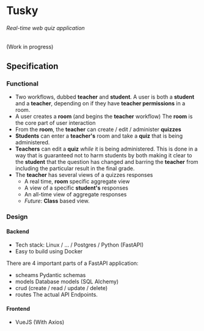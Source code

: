 # Tusky
###### Real-time web quiz application
(Work in progress)

## Specification
### Functional
  - Two workflows, dubbed **teacher** and **student**. A user is both a **student** and 
  a **teacher**, depending on if they have **teacher permissions** in a room.
  - A user creates a **room** (and begins the **teacher** workflow)
   The **room** is the core part of user interaction
  - From the **room**, the **teacher** can create / edit / administer **quizzes**
  - **Students** can enter a **teacher's** room and take a **quiz** that is being administered.
  - **Teachers** can edit a **quiz** *while* it is being administered. 
  This is done in a way that is guaranteed not to harm students by both making it clear 
  to the **student** that the question has changed and barring the **teacher** from 
  including the particular result in the final grade.
  - The **teacher** has several views of a quizzes responses
    - A real time, **room** specific aggregate view
    - A view of a specific **student's** responses
    - An all-time view of aggregate responses
    - *Future*: **Class** based view.

### Design
#### Backend
  [comment]: <> ( Figure out what server to use )
  - Tech stack: Linux / ... / Postgres / Python (FastAPI)
  - Easy to build using Docker
  
  [comment]: <> ( Explain typical FastAPI structure )
There are 4 important parts of a FastAPI application:
  - scheams
    Pydantic schemas 
  - models
    Database models (SQL Alchemy)
  - crud (create / read / update / delete)
  - routes
    The actual API Endpoints.  

#### Frontend
  - VueJS (With Axios)

[comment]: <> (
 -- Misc: A user signs in, then what?
)

[comment]: <> (
    Security is hard.
    There is a lot of conflicting advice on managing state.
    Ultimately, I decided to use Json Web Tokens despite the naysayers: http://cryto.net/~joepie91/blog/2016/06/19/stop-using-jwt-for-sessions-part-2-why-your-solution-doesnt-work/
    because FastAPI's documentation recommends JWTs: https://fastapi.tiangolo.com/tutorial/security/oauth2-jwt/
    I followed this 2019 guide: https://hasura.io/blog/best-practices-of-using-jwt-with-graphql/
)
